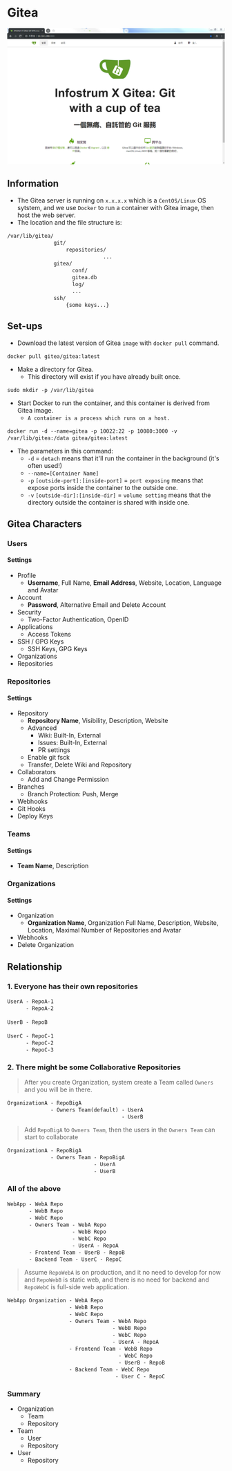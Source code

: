 # Gitea

![](./gitea.png)

## Information
- The Gitea server is running on `x.x.x.x` which is a `CentOS/Linux` OS sytstem, and we use `Docker` to run a container with Gitea image, then host the web server.
- The location and the file structure is:

```
/var/lib/gitea/
               git/
                   repositories/
                               ...
               gitea/
                     conf/
                     gitea.db
                     log/
                     ...
               ssh/
                   {some keys...}
```
## Set-ups
- Download the latest version of Gitea `image` with `docker pull` command.

```docker
docker pull gitea/gitea:latest
```

- Make a directory for Gitea.
  - This directory will exist if you have already built once.

```docker
sudo mkdir -p /var/lib/gitea
```

- Start Docker to run the container, and this container is derived from Gitea image. 
  - `A container is a process which runs on a host.`

```docker
docker run -d --name=gitea -p 10022:22 -p 10080:3000 -v /var/lib/gitea:/data gitea/gitea:latest
```

- The parameters in this command:
  - `-d` = `detach` means that it'll run the container in the background (it's often used!)
  - `--name=[Container Name]`
  - `-p` `[outside-port]:[inside-port]` = `port exposing` means that expose ports inside the container to the outside one.
  - `-v` `[outside-dir]:[inside-dir]` = `volume setting` means that the directory outside the container is shared with inside one.

## Gitea Characters
### Users
#### Settings
- Profile
  - **Username**, Full Name, **Email Address**, Website, Location, Language and Avatar
- Account
  - **Password**, Alternative Email and Delete Account
- Security
  - Two-Factor Authentication, OpenID
- Applications
  - Access Tokens
- SSH / GPG Keys
  - SSH Keys, GPG Keys
- Organizations
- Repositories

### Repositories
#### Settings
  - Repository
    - **Repository Name**, Visibility, Description, Website
    - Advanced
      - Wiki: Built-In, External
      - Issues: Built-In, External
      - PR settings
    - Enable git fsck
    - Transfer, Delete Wiki and Repository
  - Collaborators
    - Add and Change Permission
  - Branches
    - Branch Protection: Push, Merge
  - Webhooks
  - Git Hooks
  - Deploy Keys

### Teams
#### Settings
  - **Team Name**, Description

### Organizations
#### Settings
  - Organization
    - **Organization Name**, Organization Full Name, Description, Website, Location, Maximal Number of Repositories and Avatar
  - Webhooks
  - Delete Organization

## Relationship
### 1. Everyone has their own repositories

```
UserA - RepoA-1
      - RepoA-2

UserB - RepoB

UserC - RepoC-1
      - RepoC-2
      - RepoC-3
```

### 2. There might be some Collaborative Repositories

> After you create Organization, system create a Team called `Owners` and you will be in there.

```
OrganizationA - RepoBigA
              - Owners Team(default) - UserA
                                     - UserB
```

> Add `RepoBigA` to `Owners Team`, then the users in the `Owners Team` can start to collaborate

```
OrganizationA - RepoBigA
              - Owners Team - RepoBigA
                            - UserA
                            - UserB
```

### All of the above

```
WebApp - WebA Repo
       - WebB Repo
       - WebC Repo
       - Owners Team - WebA Repo
                     - WebB Repo
                     - WebC Repo
                     - UserA - RepoA
       - Frontend Team - UserB - RepoB
       - Backend Team - UserC - RepoC
```

> Assume `RepoWebA` is on production, and it no need to develop for now
> and `RepoWebB` is static web, and there is no need for backend
> and `RepoWebC` is full-side web application.

```
WebApp Organization - WebA Repo
                    - WebB Repo
                    - WebC Repo
                    - Owners Team - WebA Repo
                                  - WebB Repo
                                  - WebC Repo
                                  - UserA - RepoA
                    - Frontend Team - WebB Repo
                                    - WebC Repo
                                    - UserB - RepoB
                    - Backend Team - WebC Repo
                                   - User C - RepoC
```

### Summary
- Organization 
  - Team
  - Repository
- Team
  - User
  - Repository
- User
  - Repository

